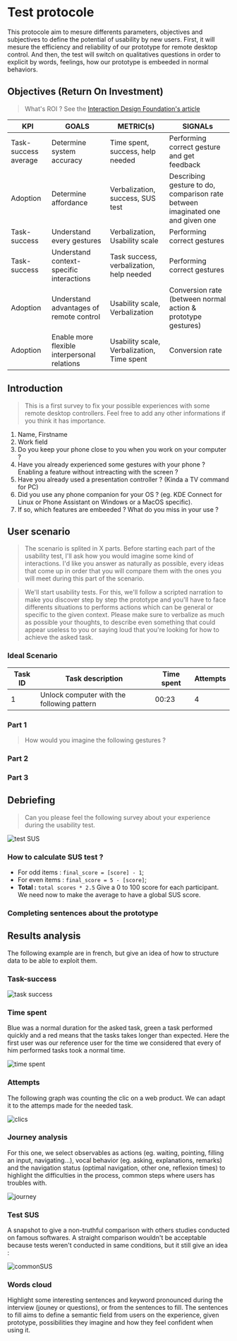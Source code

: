 # Test protocole
This protocole aim to mesure differents parameters, objectives and subjectives to define the potential of usability by new users.
First, it will mesure the efficiency and reliability of our prototype for remote desktop control.
And then, the test will switch on qualitatives questions in order to explicit by words, feelings, how our prototype is embeeded in normal behaviors.

## Objectives (Return On Investment)
> What's ROI ? See the [Interaction Design Foundation's article](https://www.interaction-design.org/literature/topics/return-on-investment)

|   KPI   |     GOALS      |    METRIC(s)   |   SIGNALs     |
|---------|----------------|----------------|---------------|
|   Task-success average |  Determine system accuracy   |   Time spent, success, help needed    |   Performing correct gesture and get feedback 
|   Adoption    |   Determine affordance    |   Verbalization, success, SUS test  | Describing gesture to do, comparison rate between imaginated one and given one   
|   Task-success | Understand every gestures | Verbalization, Usability scale  | Performing correct gestures
|   Task-success | Understand context-specific interactions | Task success, verbalization, help needed | Performing correct gestures
|   Adoption    |   Understand advantages of remote control | Usability scale, Verbalization | Conversion rate (between normal action & prototype gestures)
|   Adoption    |   Enable more flexible interpersonal relations    | Usability scale, Verbalization, Time spent    | Conversion rate


## Introduction

> This is a first survey to fix your possible experiences with some remote desktop controllers. Feel free to add any other informations if you think it has importance.

1. Name, Firstname
2. Work field
3. Do you keep your phone close to you when you work on your computer ?
4. Have you already experienced some gestures with your phone ? Enabling a feature without intreacting with the screen ?
5. Have you already used a presentation controller ? (Kinda a TV command for PC)
6. Did you use any phone companion for your OS ? (eg. KDE Connect for Linux or Phone Assistant on Windows or a MacOS specific).
7. If so, which features are embeeded ? What do you miss in your use ?


## User scenario

> The scenario is splited in X parts. Before starting each part of the usability test, I'll ask how you would imagine some kind of interactions. I'd like you answer as naturally as possible, every ideas that come up in order that you will compare them with the ones you will meet during this part of the scenario.

> We'll start usability tests. For this, we'll follow a scripted narration to make you discover step by step the prototype and you'll have to face differents situations to performs actions which can be general or specific to the given context. Please make sure to verbalize as much as possible your thoughts, to describe even something that could appear useless to you or saying loud that you're looking for how to achieve the asked task.

### Ideal Scenario

|   Task ID     |   Task description    |   Time spent  |   Attempts    |
|---------------|-----------------------|---------------|---------------|
|       1       |   Unlock computer with the following pattern  | 00:23 | 4


### Part 1

> How would you imagine the following gestures ?


### Part 2


### Part 3


##  Debriefing

> Can you please feel the following survey about your experience during the usability test.

![test SUS](./images/test-sus.png)

### How to calculate SUS test ?
 - For odd items : ``final_score = [score] - 1``;
 - For even items : ``final_score = 5 - [score]``;
 - **Total :** ``total scores * 2.5``
Give a 0 to 100 score for each participant. We need now to make the average to have a global SUS score.

### Completing sentences about the prototype



## Results analysis

The following example are in french, but give an idea of how to structure data to be able to exploit them.

### Task-success

![task success](./images/task_success.png)

### Time spent
Blue was a normal duration for the asked task, green a task performed quickly and a red means that the tasks takes longer than expected.
Here the first user was our reference user for the time we considered that every of him performed tasks took a normal time.

![time spent](./images/time_spent.png)

### Attempts
The following graph was counting the clic on a web product. We can adapt it to the attemps made for the needed task.

![clics](./images/clics.png)

### Journey analysis
For this one, we select observables as actions (eg. waiting, pointing, filling an input, navigating...), vocal behavior (eg. asking, explanations, remarks) and the navigation status (optimal navigation, other one, reflexion times) to highlight the difficulties in the process, common steps where users has troubles with.

![journey](./images/journey.png)

### Test SUS
A snapshot to give a non-truthful comparison with others studies conducted on famous softwares. A straight comparison wouldn't be acceptable because tests weren't conducted in same conditions, but it still give an idea :

![commonSUS](./images/commonSUS.png)

### Words cloud

Highlight some interesting sentences and keyword pronounced during the interview (jouney or questions), or from the sentences to fill. The sentences to fill aims to define a semantic field from users on the experience, given prototype, possibilities they imagine and how they feel confident when using it.